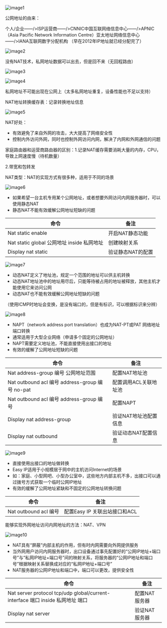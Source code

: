 ![image1](D:/note/HCIA/resources/3b6b31a573394b5fbcf66570d9337582.jpg)

公网地址的由来：

个人/企业——/>ISP运营商——/>CNNIC中国互联网络信息中心——/>APNIC（Asia Pacific Network Information Centre）亚太地址网络信息中心——/>IANA互联网数字分配机构 （早在2012年IP地址就已经分配完了）

![image2](D:/note/HCIA/resources/c7b7e4e94aab4834b1b7acf6ca4c3451.jpg)

没有NAT技术，私网地址数据可以出去，但是回不来（无回程路由）

![image3](D:/note/HCIA/resources/f19e1805f35a4f5991b1054d1c385dfa.jpg)

![image4](D:/note/HCIA/resources/95fc7104fe1741a2b44d8c231e2fc650.jpg)

私网地址不可能出现在公网上（太多私网地址重复，设备性能也不足以支持）

NAT地址转换缓存表：记录转换地址信息

![image5](D:/note/HCIA/resources/d64ac9cd0b164b43a9d55d7232c1ca05.jpg)

NAT好处：
- 有效避免了来自外网的攻击，大大提高了网络安全性
- 控制内外访问外网，同时也控制外网访问内网，解决了内网和外网通信的问题

家庭路由器和运营商路由器的区别：1.记录NAT缓存需要消耗大量的内存，CPU，导致上网速度慢（待机数量）

 2.带宽和包转发

NAT类型：NAT的实现方式有很多种，适用于不同的场景

![image6](D:/note/HCIA/resources/684ddfc239c649cbb9dfc83cb32a177e.jpg)
- 如果希望一台主机专用某个公网地址，或者想要外网访问内网服务器时，可以使用静态NAT
- 静态NAT不能有效缓解公网地址短缺的问题

| 命令                                        | 备注              |
|---------------------------------------------|-------------------|
| Nat static enable                           | 开启NAT静态功能   |
| Nat static global 公网地址 inside 私网地址 | 创建映射关系      |
| Display nat static                          | 验证静态NAT的配置 |

![image7](D:/note/HCIA/resources/23e9ada82e2741aeb84fb47879a12efa.jpg)
- 动态NAT定义了地址池，规定一个范围的地址可以供主机转换
- 动态NAT地址池中的地址用尽后，只能等待被占用的地址被释放，其他主机才能使用它来访问公网
- 动态NAT也不能有效缓解公网地址短缺的问题

（使用ICMP时地址会变换，是没有端口的，但是有标识，可以根据标识来分辨）

![image8](D:/note/HCIA/resources/bffac4d0ca374a89aa94975baa758ed0.jpg)
- NAPT（network address port translation）也成为NAT-PT或PAT 网络地址端口转换
- 通常适用于大型企业网络（申请多个固定的公网地址）
- NAPT需要定义地址池，不能直接使用出接口的地址
- 有效的缓解了公网地址短缺的问题

| 命令                                            | 备注                  |
|-------------------------------------------------|-----------------------|
| Nat address-group 编号 公网地址范围             | 配置NAT地址池         |
| Nat outbound acl 编号 address-group 编号 no-pat | 配置调用ACL关联地址池 |
| Nat outbound acl 编号 address-group 编号        | 配置NAPT              |
| Display nat address-group                       | 验证NAT地址池配置信息 |
| Display nat outbound                            | 验证动态NAT配置信息   |

![image9](D:/note/HCIA/resources/dac1864ada7e443c826205eaff3a658b.jpg)
- 直接使用出接口的地址做转换
- Easy IP适用于小规模居于网中的主机访问Internet的场景
- 如：家庭、小型网吧、小型办公室中，这些地方内部主机不多，出接口可以通过拨号方式获取一个临时公网IP地址
- 有效的缓解了公网地址紧缺和不固定的公网地址转换问题

| 命令                  | 备注                          |
|-----------------------|-------------------------------|
| Nat outbound acl 编号 | 配置Easy IP 关联出站接口和ACL |

能够实现外网地址访问内网地址的方法：NAT、VPN

![image10](D:/note/HCIA/resources/981ac6922b874bfeba2e7e6befb166fc.jpg)
- NAT具有“屏蔽”内部主机的作用，但有时内网需要向外网提供服务
- 当外网用户访问内网服务器时，出口设备通过事先配置好的“公网IP地址+端口号”与“私网IP地址+端口号”间的映射关系，将服务器的“公网IP地址和端口号”根据映射关系替换成对应的“私网IP地址+端口号”
- NAT服务器的公网IP地址和端口中，端口可以更改，提供安全性

| 命令 | 备注 |
|----|----|
| Nat server protocol tcp/udp global/current-interface 端口 inside 私网地址 端口 | 配置NAT服务器 |
| Display nat server | 验证NAT服务器 |

